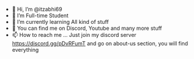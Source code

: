 - 👋 Hi, I’m @itzabhi69
- 👀 I’m Full-time Student
- 🌱 I’m currently learning All kind of stuff
- 💞️ You can find me on Discord, Youtube and many more stuff
- 📫 How to reach me ...
  Just join my discord server https://discord.gg/pDvRFumT and go on about-us section, you will find everything

<!---
itzabhi69/itzabhi69 is a ✨ special ✨ repository because its `README.md` (this file) appears on your GitHub profile.
You can click the Preview link to take a look at your changes.
--->
